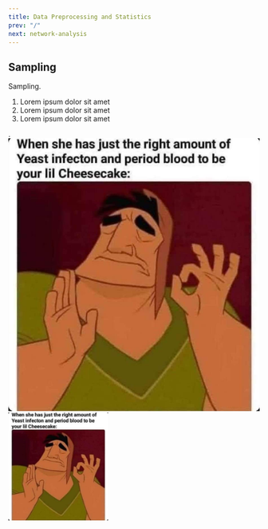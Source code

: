```yaml
---
title: Data Preprocessing and Statistics
prev: "/"
next: network-analysis
---
```



## Sampling

Sampling. 

1. Lorem ipsum dolor sit amet
1. Lorem ipsum dolor sit amet
1. Lorem ipsum dolor sit amet

.
![](/images/cheesecake.jpg)
<img src="/images/cheesecake.jpg" width="200" />

